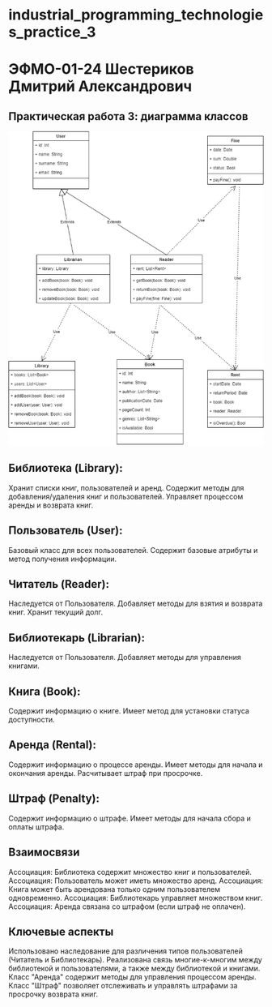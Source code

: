 # industrial_programming_technologies_practice_3
# ЭФМО-01-24 Шестериков Дмитрий Александрович
## Практическая работа 3: диаграмма классов

![диаграмма классов](https://github.com/shester1kov/industrial_programming_technologies_practice_3/blob/main/%D0%B4%D0%B8%D0%B0%D0%B3%D1%80%D0%B0%D0%BC%D0%BC%D0%B0%20%D0%BA%D0%BB%D0%B0%D1%81%D1%81%D0%BE%D0%B2.png)


## Библиотека (Library):
Хранит списки книг, пользователей и аренд.
Содержит методы для добавления/удаления книг и пользователей.
Управляет процессом аренды и возврата книг.
## Пользователь (User):
Базовый класс для всех пользователей.
Содержит базовые атрибуты и метод получения информации.
## Читатель (Reader):
Наследуется от Пользователя.
Добавляет методы для взятия и возврата книг.
Хранит текущий долг.
## Библиотекарь (Librarian):
Наследуется от Пользователя.
Добавляет методы для управления книгами.
## Книга (Book):
Содержит информацию о книге.
Имеет метод для установки статуса доступности.
## Аренда (Rental):
Содержит информацию о процессе аренды.
Имеет методы для начала и окончания аренды.
Расчитывает штраф при просрочке.
## Штраф (Penalty):
Содержит информацию о штрафе.
Имеет методы для начала сбора и оплаты штрафа.
## Взаимосвязи
Ассоциация: Библиотека содержит множество книг и пользователей.
Ассоциация: Пользователь может иметь множество аренд.
Ассоциация: Книга может быть арендована только одним пользователем одновременно.
Ассоциация: Библиотекарь управляет множеством книг.
Ассоциация: Аренда связана со штрафом (если штраф не оплачен).
## Ключевые аспекты
Использовано наследование для различения типов пользователей (Читатель и Библиотекарь).
Реализована связь многие-к-многим между библиотекой и пользователями, а также между библиотекой и книгами.
Класс "Аренда" содержит методы для управления процессом аренды.
Класс "Штраф" позволяет отслеживать и управлять штрафами за просрочку возврата книг.
